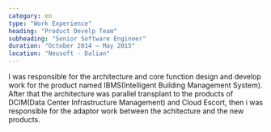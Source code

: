 ```yaml
---
category: en
type: "Work Experience"
heading: "Product Develp Team"
subheading: "Senior Software Engineer"
duration: "October 2014 – May 2015"
location: "Neusoft - Dalian"
---
```


I was responsible for the architecture and core function design and develop work for the product named IBMS(Intelligent Building Management System). After that the architecture was parallel transplant to the products of DCIM(Data Center Infrastructure Management) and Cloud Escort, then i was responsible for the adaptor work between the achitecture and the new products.

